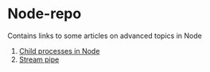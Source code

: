 # Node-repo
Contains links to some articles on advanced topics in Node


1. [Child processes in Node](https://www.freecodecamp.org/news/node-js-child-processes-everything-you-need-to-know-e69498fe970a/)
2. [Stream pipe](https://nodejs.org/en/knowledge/advanced/streams/how-to-use-stream-pipe/)
